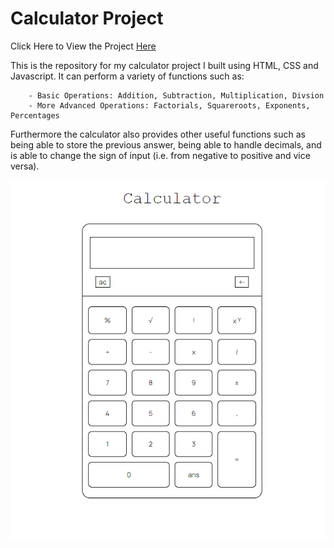 # Calculator Project

Click Here to View the Project [Here](dvelazq1.github.io/calculatorProject/)

This is the repository for my calculator project I built using HTML, CSS and Javascript. It can perform a variety of functions such as:

        - Basic Operations: Addition, Subtraction, Multiplication, Divsion
        - More Advanced Operations: Factorials, Squareroots, Exponents, Percentages

Furthermore the calculator also provides other useful functions such as being able to store the previous answer, being able to handle decimals, and is able to change the sign of input (i.e. from negative to positive and vice versa). 

![Landing Page Project](/images/projectScreenshot.png)
